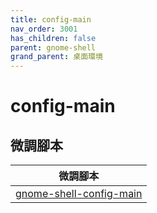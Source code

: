 ```yaml
---
title: config-main
nav_order: 3001
has_children: false
parent: gnome-shell
grand_parent: 桌面環境
---
```



# config-main


## 微調腳本

| 微調腳本 |
| --- |
| [gnome-shell-config-main](https://github.com/samwhelp/note-about-ubuntu/tree/gh-pages/_demo/adjustment/de/gnome-shell/part/gnome-shell-config-main) |


